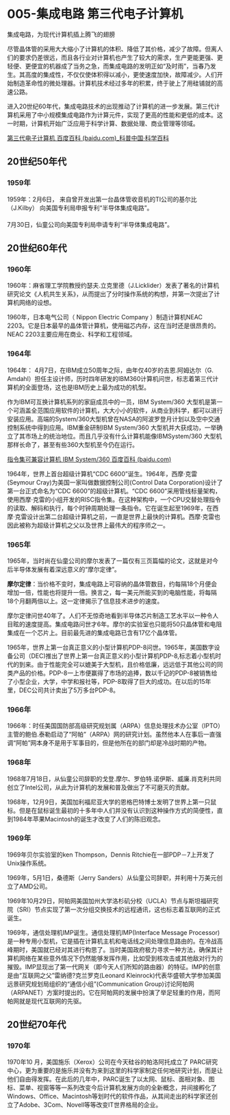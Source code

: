 # 005-集成电路 第三代电子计算机

集成电路，为现代计算机插上腾飞的翅膀 

尽管晶体管的采用大大缩小了计算机的体积、降低了其价格，减少了故障。但离人们的要求仍差很远，而且各行业对计算机也产生了较大的需求，生产更能更强、更轻便、更便宜的机器成了当务之急，而集成电路的发明正如“及时雨”，当春乃发生。其高度的集成性，不仅仅使体积得以减小，更使速度加快，故障减少。人们开始制造革命性的微处理器。计算机技术经过多年的积累，终于驶上了用硅铺就的高速公路。

进入20世纪60年代，集成电路技术的出现推动了计算机的进一步发展。第三代计算机采用了中小规模集成电路作为计算元件，实现了更高的性能和更低的成本。这一时期，计算机开始广泛应用于科学计算、数据处理、商业管理等领域。

[第三代电子计算机 百度百科 (baidu.com)_科普中国·科学百科](https://baike.baidu.com/item/%E7%AC%AC%E4%B8%89%E4%BB%A3%E7%94%B5%E5%AD%90%E8%AE%A1%E7%AE%97%E6%9C%BA)

## 20世纪50年代

### 1959年

1959年：2月6日， 来自曾开发出第一台晶体管收音机的TI公司的基尔比（J.Kilby） 向美国专利局申报专利“半导体集成电路”。 

7月30日，仙童公司向美国专利局申请专利“半导体集成电路”。 

## 20世纪60年代

### 1960年

1960年：麻省理工学院教授约瑟夫.立克里德（J.Licklider）发表了著名的计算机研究论文《人机共生关系》，从而提出了分时操作系统的构想，并第一次提出了计算机网络的设想。 

1960年，日本电气公司（ Nippon Electric Company ）制造计算机NEAC 2203。它是日本最早的晶体管计算机，使用磁芯内存，这在当时还是很昂贵的。NEAC 2203主要应用在商业、科学和工程领域。 


### 1964年

1964年： 4月7日，在IBM成立50周年之际，由年仅40岁的吉恩.阿姆达尔（G. Amdahl）担任主设计师，历时四年研发的IBM360计算机问世，标志着第三代计算机的全面登场，这也是IBM历史上最为成功的机型。 

作为IBM可互换计算机系列的家庭成员中的一员，IBM System/360 大型机是第一个可涵盖全范围应用软件的计算机，大大小小的软件，从商业到科学，都可以进行安装应用。高端的System/360大型机曾在NASA的阿波罗登月计划以及空中交通控制系统中得到应用。IBM重金研制IBM System/360 大型机并大获成功，一举确立了其市场上的统治地位。而且几乎没有什么计算机能像IBMSystem/360 大型机那样长命了，甚至有些360大型机至今仍在运行。 

[指令集可兼容计算机 IBM System/360 百度百科 (baidu.com)](https://baike.baidu.com/item/system360/3734905?fr=ge_ala)

1964年，世界上首台超级计算机“CDC 6600”诞生。1964年，西摩·克雷(Seymour Cray)为美国一家叫做数据控制公司(Control Data Corporation)设计了第一台正式命名为“CDC 6600”的超级计算机。“CDC 6600”采用管线标量架构，使用西摩·克雷的小组开发的RISC指令集。在这种架构中，一个CPU交替处理指令的读取、解码和执行，每个时钟周期处理一条指令。它在诞生起至1969年，在西摩·克雷设计出第二台超级计算机之前，一直是世界上最快的计算机。西摩·克雷也因此被称为超级计算机之父以及世界上最伟大的程序师之一。 

### 1965年

1965年，当时尚在仙童公司的摩尔发表了一篇仅有三页篇幅的论文，这就是对今后半导体发展有着深远意义的“摩尔定律”。 

**摩尔定律**：当价格不变时，集成电路上可容纳的晶体管数目，约每隔18个月便会增加一倍，性能也将提升一倍。换言之，每一美元所能买到的电脑性能，将每隔18个月翻两倍以上。这一定律揭示了信息技术进步的速度。

摩尔定律问世40年了。人们不无惊奇地看到半导体芯片制造工艺水平以一种令人目眩的速度提高。集成电路问世才6年。摩尔的实验室也只能将50只晶体管和电阻集成在一个芯片上。目前最先进的集成电路已含有17亿个晶体管。

1965年，世界上第一台真正意义的小型计算机PDP-8问世。1965年，美国数字设备公司（DEC)推出了世界上第一台真正意义的小型计算机PDP-8,标志着小型机时代的到来。由于性能完全可以媲美于大型机，且价格低廉，远远低于其他公司的同类产品的价格。PDP-8一上市便赢得了市场的追捧，数以千记的PDP-8被销售给了小型企业，大学，中学和报社等，PDP-8取得了巨大的成功。在以后的15年里，DEC公司共计卖出了5万多台PDP-8。

### 1966年

1966年：时任美国国防部高级研究规划属（ARPA）信息处理技术办公室（IPTO）主管的鲍伯.泰勒启动了“阿帕”（ARPA）网的研究计划。虽然他本人在事后一直强调“阿帕”网本身不是用于军事目的，但是他所在的部门却是冷战时期的产物。

### 1968年

1968年7月18日，从仙童公司辞职的戈登.摩尔、罗伯特.诺伊斯、威廉.肖克利共同创立了Intel公司，从此为计算机的发展和普及做出了不可磨灭的贡献。 

1968年，12月9日，美国加利福尼亚大学的恩格巴特博士发明了世界上第一只鼠标。但是在鼠标诞生最初的十多年中人们并没有认识到这种操作方式的简便性，直到1984年苹果Macintosh的诞生才改变了人们的陈旧观念。

### 1969年

1969年贝尔实验室的ken Thompson，Dennis Ritchie在一部PDP－7上开发了Unix操作系统。 

1969年，5月1日，桑德斯（Jerry Sanders）从仙童公司辞职，并利用十万美元创立了AMD公司。

1969年10月29日，阿帕网美国加州大学洛杉矶分校（UCLA）节点与斯坦福研究院（SRI）节点实现了第一次分组交换技术的远程通讯，这也标志着互联网的正式诞生。 

1969年，通信处理机IMP诞生。通信处理机IMP(Interface Message Processor)是一种专用小型机，它是插在计算机主机和电话线之间处理信息路由的。在冷战高峰期时，美国就已经对其进行构思了。当时美国政府极力寻求一种方法，确保其计算机网络在某些意外情况下仍然能够发挥作用，比如受到核攻击或其他敌对行为的摧毁。IMP显现出了第一代网关（即今天人们所知的路由器）的特征。IMP的创意是由“互联网之父”雷纳德?克兰罗克(Leonard Kleinrock)代表华盛顿大学参加美国远景研究规划局组织的“通信小组”(Communication Group)讨论阿帕网（ARPANET）方案时提出的。它在阿帕网的发展中扮演了举足轻重的作用，而阿帕网就是现代互联网的先驱。 

## 20世纪70年代

### 1970年

1970年10 月，美国施乐（Xerox）公司在今天硅谷的帕洛阿托成立了 PARC研究中心，更为重要的是施乐并没有为来到这里的科学家制定任何地研究计划，而是让他们自由得发挥。在此后的几年中，PARC诞生了以太网、鼠标、面相对象、图标、菜单、视窗等等一系列改变今后计算机发展方向的全新概念，并间接孵化了Windows、Office、Macintosh等划时代的软件作品，从其间走出的科学家还创立了Adobe、3Com、Novell等等改变IT世界格局的企业。